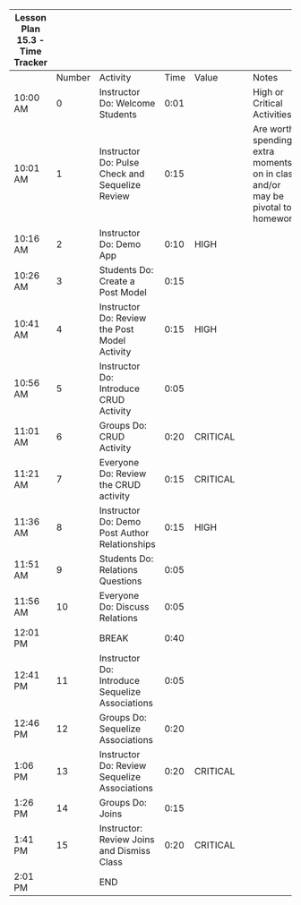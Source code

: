 | Lesson Plan 15.3 - Time Tracker |        |                                                 |      |          |     |                                                                                 |
| ------------------------------- | ------ | ----------------------------------------------- | ---- | -------- | --- | ------------------------------------------------------------------------------- |
|                                 | Number | Activity                                        | Time | Value    |     | Notes                                                                           |
| 10:00 AM                        | 0      | Instructor Do: Welcome Students                 | 0:01 |          |     | High or Critical Activities:                                                    |
| 10:01 AM                        | 1      | Instructor Do: Pulse Check and Sequelize Review | 0:15 |          |     | Are worth spending extra moments on in class and/or may be pivotal to homework. |
| 10:16 AM                        | 2      | Instructor Do: Demo App                         | 0:10 | HIGH     |     |                                                                                 |
| 10:26 AM                        | 3      | Students Do: Create a Post Model                    | 0:15 |          |     |                                                                                 |
| 10:41 AM                        | 4      | Instructor Do: Review the Post Model Activity   | 0:15 | HIGH     |     |                                                                                 |
| 10:56 AM                        | 5      | Instructor Do: Introduce CRUD Activity          | 0:05 |          |     |                                                                                 |
| 11:01 AM                        | 6      | Groups Do: CRUD Activity                      | 0:20 | CRITICAL |     |                                                                                 |
| 11:21 AM                        | 7      | Everyone Do: Review the CRUD activity           | 0:15 | CRITICAL |     |                                                                                 |
| 11:36 AM                        | 8      | Instructor Do: Demo Post Author Relationships   | 0:15 | HIGH     |     |                                                                                 |
| 11:51 AM                        | 9      | Students Do: Relations Questions                  | 0:05 |          |     |                                                                                 |
| 11:56 AM                        | 10     | Everyone Do: Discuss Relations                  | 0:05 |          |     |                                                                                 |
| 12:01 PM                        |        | BREAK                                           | 0:40 |          |     |                                                                                 |
| 12:41 PM                        | 11     | Instructor Do: Introduce Sequelize Associations | 0:05 |          |     |                                                                                 |
| 12:46 PM                        | 12     | Groups Do: Sequelize Associations               | 0:20 |          |     |                                                                                 |
| 1:06 PM                        | 13     | Instructor Do: Review Sequelize Associations    | 0:20 | CRITICAL |     |                                                                                 |
| 1:26 PM                        | 14     | Groups Do: Joins                                | 0:15 |          |     |                                                                                 |
| 1:41 PM                        | 15     | Instructor: Review Joins and Dismiss Class      | 0:20 | CRITICAL |     |                                                                                 |
| 2:01 PM                        |        | END                                             |      |          |     |                                                                                 |
